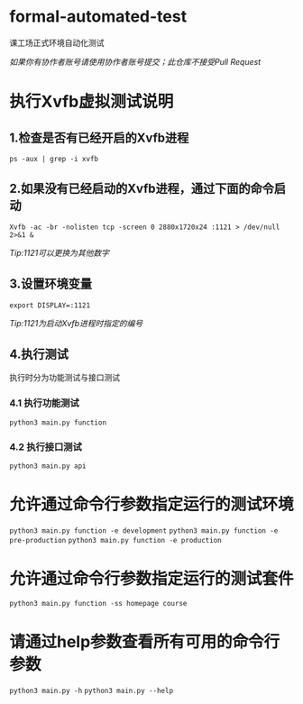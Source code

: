 # formal-automated-test
课工场正式环境自动化测试

*如果你有协作者账号请使用协作者账号提交；此仓库不接受Pull Request*

# 执行Xvfb虚拟测试说明

## 1.检查是否有已经开启的Xvfb进程
```ps -aux | grep -i xvfb```

## 2.如果没有已经启动的Xvfb进程，通过下面的命令启动
```Xvfb -ac -br -nolisten tcp -screen 0 2880x1720x24 :1121 > /dev/null 2>&1 &```

*Tip:1121可以更换为其他数字*

## 3.设置环境变量
```export DISPLAY=:1121```

*Tip:1121为启动Xvfb进程时指定的编号*

## 4.执行测试

执行时分为功能测试与接口测试

### 4.1 执行功能测试
```python3 main.py function```

### 4.2 执行接口测试
```python3 main.py api```

# 允许通过命令行参数指定运行的测试环境
```python3 main.py function -e development```
```python3 main.py function -e pre-production```
```python3 main.py function -e production```

# 允许通过命令行参数指定运行的测试套件
```python3 main.py function -ss homepage course```

# 请通过help参数查看所有可用的命令行参数
```python3 main.py -h```
```python3 main.py --help```
